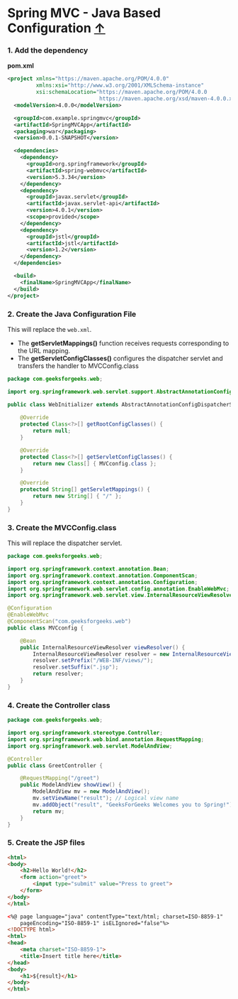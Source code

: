 # Spring MVC - Java Based Configuration [↑](../../../README.md#v-spring-mvc)

### 1. Add the dependency

**pom.xml**
```xml
<project xmlns="https://maven.apache.org/POM/4.0.0"
         xmlns:xsi="http://www.w3.org/2001/XMLSchema-instance"
         xsi:schemaLocation="https://maven.apache.org/POM/4.0.0
                             https://maven.apache.org/xsd/maven-4.0.0.xsd">
  <modelVersion>4.0.0</modelVersion>

  <groupId>com.example.springmvc</groupId>
  <artifactId>SpringMVCApp</artifactId>
  <packaging>war</packaging>
  <version>0.0.1-SNAPSHOT</version>

  <dependencies>
    <dependency>
      <groupId>org.springframework</groupId>
      <artifactId>spring-webmvc</artifactId>
      <version>5.3.34</version>
    </dependency>
    <dependency>
      <groupId>javax.servlet</groupId>
      <artifactId>javax.servlet-api</artifactId>
      <version>4.0.1</version>
      <scope>provided</scope>
    </dependency>
    <dependency>
      <groupId>jstl</groupId>
      <artifactId>jstl</artifactId>
      <version>1.2</version>
    </dependency>
  </dependencies>

  <build>
    <finalName>SpringMVCApp</finalName>
  </build>
</project>
```

### 2. Create the Java Configuration File
This will replace the `web.xml`. 

- The **getServletMappings()** function receives requests corresponding to the URL mapping.
- The **getServletConfigClasses()** configures the dispatcher servlet and transfers the handler to MVCConfig.class

```java
package com.geeksforgeeks.web;

import org.springframework.web.servlet.support.AbstractAnnotationConfigDispatcherServletInitializer;

public class WebInitializer extends AbstractAnnotationConfigDispatcherServletInitializer {
    
    @Override
    protected Class<?>[] getRootConfigClasses() {
        return null;
    }

    @Override
    protected Class<?>[] getServletConfigClasses() {
        return new Class[] { MVCconfig.class };
    }

    @Override
    protected String[] getServletMappings() {
        return new String[] { "/" };
    }
}
```


### 3. Create the MVCConfig.class
This will replace the dispatcher servlet.

```java
package com.geeksforgeeks.web;

import org.springframework.context.annotation.Bean;
import org.springframework.context.annotation.ComponentScan;
import org.springframework.context.annotation.Configuration;
import org.springframework.web.servlet.config.annotation.EnableWebMvc;
import org.springframework.web.servlet.view.InternalResourceViewResolver;

@Configuration
@EnableWebMvc
@ComponentScan("com.geeksforgeeks.web")
public class MVCconfig {

    @Bean
    public InternalResourceViewResolver viewResolver() {
        InternalResourceViewResolver resolver = new InternalResourceViewResolver();
        resolver.setPrefix("/WEB-INF/views/");
        resolver.setSuffix(".jsp");
        return resolver;
    }
}
```

### 4. Create the Controller class

```java
package com.geeksforgeeks.web;

import org.springframework.stereotype.Controller;
import org.springframework.web.bind.annotation.RequestMapping;
import org.springframework.web.servlet.ModelAndView;

@Controller
public class GreetController {

    @RequestMapping("/greet")
    public ModelAndView showView() {
        ModelAndView mv = new ModelAndView();
        mv.setViewName("result"); // Logical view name
        mv.addObject("result", "GeeksForGeeks Welcomes you to Spring!");
        return mv;
    }
}
```

### 5. Create the JSP files

```html
<html>
<body>
    <h2>Hello World!</h2>
    <form action="greet">
        <input type="submit" value="Press to greet">
    </form>
</body>
</html>
```

```html
<%@ page language="java" contentType="text/html; charset=ISO-8859-1"
    pageEncoding="ISO-8859-1" isELIgnored="false"%>
<!DOCTYPE html>
<html>
<head>
    <meta charset="ISO-8859-1">
    <title>Insert title here</title>
</head>
<body>
    <h1>${result}</h1>
</body>
</html>
```